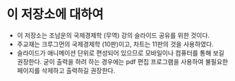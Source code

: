 # 이 저장소에 대하여

- 이 저장소는 조남운의 국제경제학 (무역) 강의 슬라이드 공유를 위한 것이다. 
- 주교재는 크루그먼의 국제경제학 (10판)이고, 차트는 11판의 것을 사용하였다.
- 슬라이드가 애니메이션 단위로 편성되어 있으므로 모바일이나 컴퓨터를 통해 보길 권장한다. 굳이 출력을 하려 하는 경우에는 pdf 편집 프로그램을 사용하여 불필요한 페이지를 삭제하고 출력하길 권장한다. 
